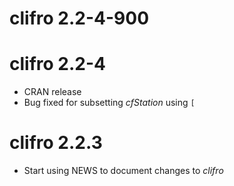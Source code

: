 # clifro 2.2-4-900

# clifro 2.2-4

* CRAN release
* Bug fixed for subsetting _cfStation_ using `[`

# clifro 2.2.3

* Start using NEWS to document changes to _clifro_